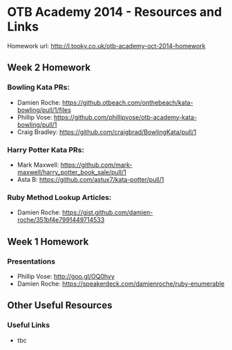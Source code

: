 OTB Academy 2014 - Resources and Links
=====================
Homework url: http://l.tooky.co.uk/otb-academy-oct-2014-homework

## Week 2 Homework

### Bowling Kata PRs:

- Damien Roche: https://github.otbeach.com/onthebeach/kata-bowling/pull/1/files
- Phillip Vose: https://github.com/phillipvose/otb-academy-kata-bowling/pull/1
- Craig Bradley: https://github.com/craigbrad/BowlingKata/pull/1

### Harry Potter Kata PRs:

- Mark Maxwell: https://github.com/mark-maxwell/harry_potter_book_sale/pull/1
- Asta B: https://github.com/astux7/kata-potter/pull/1

### Ruby Method Lookup Articles:

- Damien Roche: https://gist.github.com/damien-roche/351bf4e7991449714533

## Week 1 Homework

### Presentations

- Phillip Vose: http://goo.gl/OQ0hyy
- Damien Roche: https://speakerdeck.com/damienroche/ruby-enumerable

## Other Useful Resources

### Useful Links
- tbc

